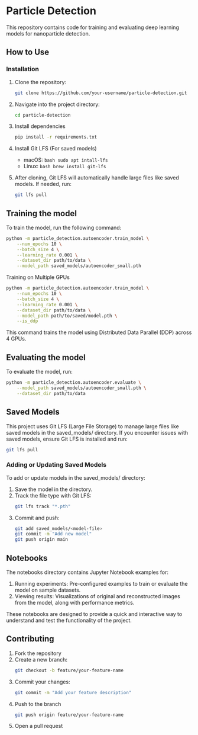 # Particle Detection

This repository contains code for training and evaluating deep learning models for nanoparticle detection.

## How to Use

### Installation
1. Clone the repository:
   ```bash
   git clone https://github.com/your-username/particle-detection.git
   ```
2. Navigate into the project directory:
    ```bash
    cd particle-detection
    ```

3. Install dependencies
    ```bash
    pip install -r requirements.txt
    ```
4. Install Git LFS (For saved models)
    - macOS: ```bash sudo apt intall-lfs ```
    - Linux: ```bash brew install git-lfs ```
5. After cloning, Git LFS will automatically handle large files like saved models. If needed, run:
    ```bash
    git lfs pull
    ```

## Training the model
To train the model, run the following command:
```bash
python -m particle_detection.autoencoder.train_model \
    --num_epochs 10 \
    --batch_size 4 \
    --learning_rate 0.001 \
    --dataset_dir path/to/data \
    --model_path saved_models/autoencoder_small.pth
```

Training on Multiple GPUs
```bash
python -m particle_detection.autoencoder.train_model \
    --num_epochs 10 \
    --batch_size 4 \
    --learning_rate 0.001 \
    --dataset_dir path/to/data \
    --model_path path/to/saved/model.pth \
    --is_ddp
```
This command trains the model using Distributed Data Parallel (DDP) across 4 GPUs.

## Evaluating the model
To evaluate the model, run:
```bash
python -m particle_detection.autoencoder.evaluate \
    --model_path saved_models/autoencoder_small.pth \
    --dataset_dir path/to/data
```
## Saved Models
This project uses Git LFS (Large File Storage) to manage large files like saved models in the saved_models/ directory. If you encounter issues with saved models, ensure Git LFS is installed and run:
```bash
git lfs pull
```

### Adding or Updating Saved Models
To add or update models in the saved_models/ directory:
1. Save the model in the directory.
2. Track the file type with Git LFS:
    ```bash
    git lfs track "*.pth"
    ```
3. Commit and push:
    ```bash
    git add saved_models/<model-file>
    git commit -m "Add new model"
    git push origin main
    ```

## Notebooks
The notebooks directory contains Jupyter Notebook examples for:

1. Running experiments: Pre-configured examples to train or evaluate the model on sample datasets.
2. Viewing results: Visualizations of original and reconstructed images from the model, along with performance metrics.

These notebooks are designed to provide a quick and interactive way to understand and test the functionality of the project.

## Contributing

1. Fork the repository
2. Create a new branch:
    ```bash
    git checkout -b feature/your-feature-name
    ```
3. Commit your changes:
    ```bash
    git commit -m "Add your feature description"
    ```
4. Push to the branch
    ```bash
    git push origin feature/your-feature-name
    ```
5. Open a pull request 
